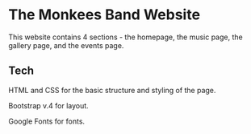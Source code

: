 # The Monkees Band Website

This website contains 4 sections - the homepage, the music page, the gallery page, and the events page.

## Tech 

HTML and CSS for the basic structure and styling of the page.

Bootstrap v.4 for layout.

Google Fonts for fonts.

